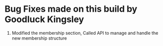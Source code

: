 # Bug Fixes made on this build  by Goodluck Kingsley

1. Modified the membership section, Called API to manage and handle the new membership structure 